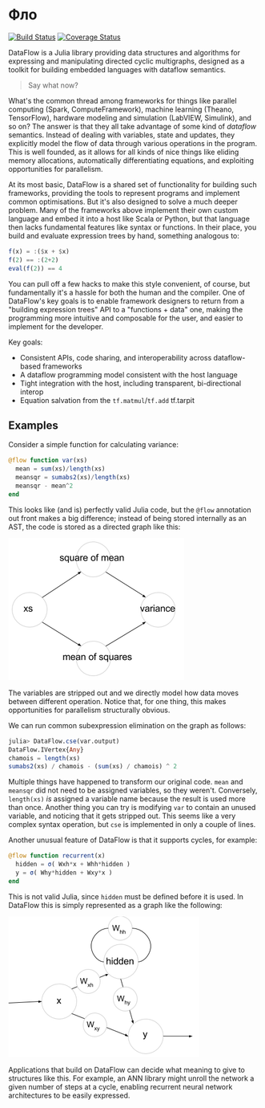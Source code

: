 # Фло

[![Build Status](https://travis-ci.org/MikeInnes/DataFlow.jl.svg?branch=master)](https://travis-ci.org/MikeInnes/DataFlow.jl) [![Coverage Status](https://coveralls.io/repos/github/MikeInnes/DataFlow.jl/badge.svg?branch=master)](https://coveralls.io/github/MikeInnes/DataFlow.jl?branch=master)

DataFlow is a Julia library providing data structures and algorithms for expressing and manipulating directed cyclic multigraphs, designed as a toolkit for building embedded languages with dataflow semantics.

> Say what now?

What's the common thread among frameworks for things like parallel computing (Spark, ComputeFramework), machine learning (Theano, TensorFlow), hardware modeling and simulation (LabVIEW, Simulink), and so on? The answer is that they all take advantage of some kind of *dataflow* semantics. Instead of dealing with variables, state and updates, they explicitly model the flow of data through various operations in the program. This is well founded, as it allows for all kinds of nice things like eliding memory allocations, automatically differentiating equations, and exploiting opportunities for parallelism.

At its most basic, DataFlow is a shared set of functionality for building such frameworks, providing the tools to represent programs and implement common optimisations. But it's also designed to solve a much deeper problem. Many of the frameworks above implement their own custom language and embed it into a host like Scala or Python, but that language then lacks fundamental features like syntax or functions. In their place, you build and evaluate expression trees by hand, something analogous to:

```julia
f(x) = :($x + $x)
f(2) == :(2+2)
eval(f(2)) == 4
```

You can pull off a few hacks to make this style convenient, of course, but fundamentally it's a hassle for both the human and the compiler. One of DataFlow's key goals is to enable framework designers to return from a "building expression trees" API to a "functions + data" one, making the programming more intuitive and composable for the user, and easier to implement for the developer.

Key goals:

* Consistent APIs, code sharing, and interoperability across dataflow-based frameworks
* A dataflow programming model consistent with the host language
* Tight integration with the host, including transparent, bi-directional interop
* Equation salvation from the `tf.matmul`/`tf.add` tf.tarpit

## Examples

Consider a simple function for calculating variance:

```julia
@flow function var(xs)
  mean = sum(xs)/length(xs)
  meansqr = sumabs2(xs)/length(xs)
  meansqr - mean^2
end
```

This looks like (and is) perfectly valid Julia code, but the `@flow` annotation out front makes a big difference; instead of being stored internally as an AST, the code is stored as a directed graph like this:

![](static/variance.png)

The variables are stripped out and we directly model how data moves between different operation. Notice that, for one thing, this makes opportunities for parallelism structurally obvious.

We can run common subexpression elimination on the graph as follows:

```julia
julia> DataFlow.cse(var.output)
DataFlow.IVertex{Any}
chamois = length(xs)
sumabs2(xs) / chamois - (sum(xs) / chamois) ^ 2
```

Multiple things have happened to transform our original code. `mean` and `meansqr` did not need to be assigned variables, so they weren't. Conversely, `length(xs)` *is* assigned a variable name because the result is used more than once. Another thing you can try is modifying `var` to contain an unused variable, and noticing that it gets stripped out. This seems like a very complex syntax operation, but `cse` is implemented in only a couple of lines.

Another unusual feature of DataFlow is that it supports cycles, for example:

```julia
@flow function recurrent(x)
  hidden = σ( Wxh*x + Whh*hidden )
  y = σ( Why*hidden + Wxy*x )
end
```

This is not valid Julia, since `hidden` must be defined before it is used. In DataFlow this is simply represented as a graph like the following:

![](static/recurrent.png)

Applications that build on DataFlow can decide what meaning to give to structures like this. For example, an ANN library might unroll the network a given number of steps at a cycle, enabling recurrent neural network architectures to be easily expressed.
